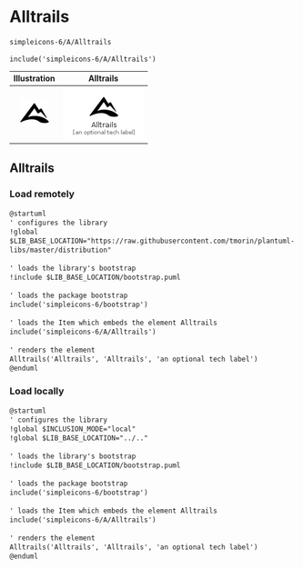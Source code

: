 # Alltrails


```text
simpleicons-6/A/Alltrails
```

```text
include('simpleicons-6/A/Alltrails')
```



| Illustration | Alltrails |
| :---: | :---: |
| ![illustration for Illustration](../../simpleicons-6/A/Alltrails.png) | ![illustration for Alltrails](../../simpleicons-6/A/Alltrails.Local.png) |




## Alltrails

### Load remotely
```plantuml
@startuml
' configures the library
!global $LIB_BASE_LOCATION="https://raw.githubusercontent.com/tmorin/plantuml-libs/master/distribution"

' loads the library's bootstrap
!include $LIB_BASE_LOCATION/bootstrap.puml

' loads the package bootstrap
include('simpleicons-6/bootstrap')

' loads the Item which embeds the element Alltrails
include('simpleicons-6/A/Alltrails')

' renders the element
Alltrails('Alltrails', 'Alltrails', 'an optional tech label')
@enduml
```

### Load locally
```plantuml
@startuml
' configures the library
!global $INCLUSION_MODE="local"
!global $LIB_BASE_LOCATION="../.."

' loads the library's bootstrap
!include $LIB_BASE_LOCATION/bootstrap.puml

' loads the package bootstrap
include('simpleicons-6/bootstrap')

' loads the Item which embeds the element Alltrails
include('simpleicons-6/A/Alltrails')

' renders the element
Alltrails('Alltrails', 'Alltrails', 'an optional tech label')
@enduml
```

